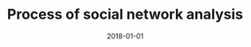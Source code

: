 ---
# Documentation: https://wowchemy.com/docs/managing-content/

title: Process of social network analysis
subtitle: ''
summary: ''
authors:
- kazienko
tags: []
categories: []
date: '2018-01-01'
lastmod: 2022-10-07T05:07:11Z
featured: false
draft: false

# Featured image
# To use, add an image named `featured.jpg/png` to your page's folder.
# Focal points: Smart, Center, TopLeft, Top, TopRight, Left, Right, BottomLeft, Bottom, BottomRight.
image:
  caption: ''
  focal_point: ''
  preview_only: false

# Projects (optional).
#   Associate this post with one or more of your projects.
#   Simply enter your project's folder or file name without extension.
#   E.g. `projects = ["internal-project"]` references `content/project/deep-learning/index.md`.
#   Otherwise, set `projects = []`.
projects: []
publishDate: '2022-10-07T05:07:10.334679Z'
publication_types:
- '6'
abstract: ''
publication: '*Encyclopedia of Social Network Analysis and Mining*'
doi: 10.1007/978-1-4939-7131-2_244
---